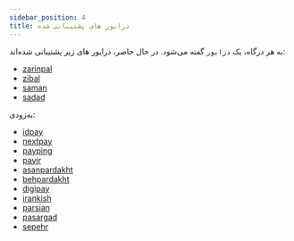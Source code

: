 ```yaml
---
sidebar_position: 4
title: درایور های پشتیبانی شده
---
```


به هر درگاه،‌ یک `درایور` گفته می‌شود. در حال حاضر، درایور های زیر پشتیبانی شده‌اند:

- [zarinpal](https://next.zarinpal.com/auth/register?ref_id=22MEjLK)
- [zibal](https://zibal.ir)
- [saman](https://www.sep.ir)
- [sadad](https://sadadpsp.ir/)

به‌زودی:

- [idpay](https://idpay.ir/s/140178)
- [nextpay](https://nextpay.ir/)
- [payping](https://payping.ir)
- [payir](https://pay.ir)
- [asanpardakht](https://asanpardakht.ir/)
- [behpardakht](http://www.behpardakht.com/)
- [digipay](https://www.mydigipay.com/)
- [irankish](http://irankish.com/)
- [parsian](https://www.pec.ir/)
- [pasargad](https://bpi.ir/)
- [sepehr](https://www.sepehrpay.com/)
  <!-- - [yekpay](https://yekpay.com/)  -->
  <!-- - [paystar](http://paystar.ir/)  -->
  <!-- - [poolam](https://poolam.ir/)  -->
